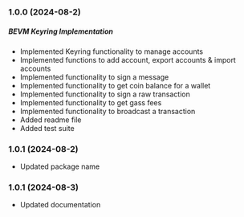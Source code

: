 ### 1.0.0 (2024-08-2)

##### BEVM Keyring Implementation

- Implemented Keyring functionality to manage accounts 
- Implemented functions to add account, export accounts & import accounts
- Implemented functionality to sign a message
- Implemented functionality to get coin balance for a wallet
- Implemented functionality to sign a raw transaction
- Implemented functionality to get gass fees
- Implemented functionality to broadcast a transaction
- Added readme file
- Added test suite

### 1.0.1 (2024-08-2)
- Updated package name

### 1.0.1 (2024-08-3)
- Updated documentation
